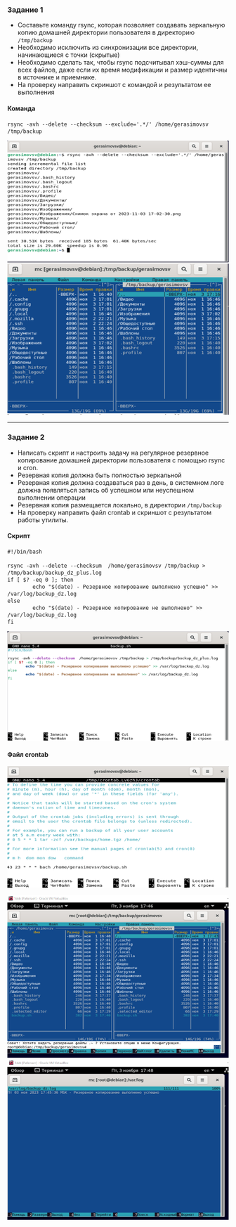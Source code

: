 ### Задание 1
- Составьте команду rsync, которая позволяет создавать зеркальную копию домашней директории пользователя в директорию `/tmp/backup`
- Необходимо исключить из синхронизации все директории, начинающиеся с точки (скрытые)
- Необходимо сделать так, чтобы rsync подсчитывал хэш-суммы для всех файлов, даже если их время модификации и размер идентичны в источнике и приемнике.
- На проверку направить скриншот с командой и результатом ее выполнения

#### Команда
```
rsync -avh --delete --checksum --exclude='.*/' /home/gerasimovsv /tmp/backup
```
  ![image](https://github.com/GerasimoivSV/git_2/blob/GerasimoivSV-patch-1/1bak.png)
  ![image](https://github.com/GerasimoivSV/git_2/blob/GerasimoivSV-patch-1/2bak.png)

---
### Задание 2
- Написать скрипт и настроить задачу на регулярное резервное копирование домашней директории пользователя с помощью rsync и cron.
- Резервная копия должна быть полностью зеркальной
- Резервная копия должна создаваться раз в день, в системном логе должна появляться запись об успешном или неуспешном выполнении операции
- Резервная копия размещается локально, в директории `/tmp/backup`
- На проверку направить файл crontab и скриншот с результатом работы утилиты.

#### Скрипт
```
#!/bin/bash

rsync -avh --delete --checksum  /home/gerasimovsv /tmp/backup > /tmp/backup/backup_dz_plus.log
if [ $? -eq 0 ]; then
        echo "$(date) - Резервное копирование выполнено успешно" >> /var/log/backup_dz.log
else
        echo "$(date) - Резервное копирование не выполнено" >> /var/log/backup_dz.log
fi
```
![image](https://github.com/GerasimoivSV/git_2/blob/GerasimoivSV-patch-1/4bak.png)

#### Файл crontab
  ![image](https://github.com/GerasimoivSV/git_2/blob/GerasimoivSV-patch-1/3bak.png)

  ![image](https://github.com/GerasimoivSV/git_2/blob/GerasimoivSV-patch-1/5bak.png)
  ![image](https://github.com/GerasimoivSV/git_2/blob/GerasimoivSV-patch-1/6bak.png)


